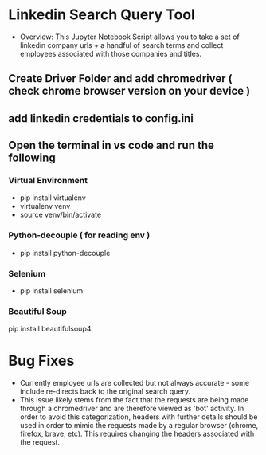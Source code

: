 # Linkedin Search Query Tool 
- Overview: This Jupyter Notebook Script allows you to take a set of linkedin company urls + a handful of search terms and collect employees associated with those companies and titles. 

## Create Driver Folder and add chromedriver ( check chrome browser version on your device )

## add linkedin credentials to config.ini

## Open the terminal in vs code and run the following 

### Virtual Environment
- pip install virtualenv 
- virtualenv venv
- source venv/bin/activate

### Python-decouple ( for reading env )
- pip install python-decouple

### Selenium
- pip install selenium 

### Beautiful Soup
pip install beautifulsoup4

# Bug Fixes 
- Currently employee urls are collected but not always accurate - some include re-directs back to the original search query. 
- This issue likely stems from the fact that the requests are being made through a chromedriver and are therefore viewed as 'bot' activity. In order to avoid this categorization, headers with further details should be used in order to mimic the requests made by a regular browser (chrome, firefox, brave, etc). This requires changing the headers associated with the request. 







